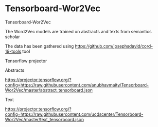 # Tensorboard-Wor2Vec
Tensorboard-Wor2Vec

The Word2Vec models are trained on abstracts and texts from semantics scholar

The data has been gathered using https://github.com/josephsdavid/cord-19-tools tool

Tensorflow projector

Abstracts

https://projector.tensorflow.org/?config=https://raw.githubusercontent.com/anubhavmaity/Tensorboard-Wor2Vec/master/abstract_tensorboard.json

Text

https://projector.tensorflow.org/?config=https://raw.githubusercontent.com/ucdscenter/Tensorboard-Wor2Vec/master/text_tensorboard.json
